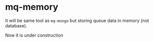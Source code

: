 # mq-memory

It will be same tool as `mq-mongo` but storing queue data in memory (not database).

Now it is under construction